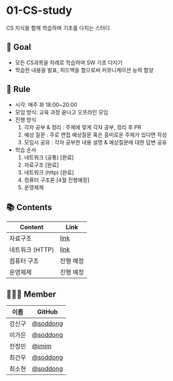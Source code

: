 # 01-CS-study
CS 지식을 함께 학습하며 기초를 다지는 스터디

## 🌳 Goal
- 모든 CS과목을 차례로 학습하며 SW 기초 다지기
- 학습한 내용을 발표, 피드백을 함으로써 커뮤니케이션 능력 함양


## 🔗 Rule
- 시각: 매주 화 18:00~20:00 
- 모임 방식: 교육 과정 끝나고 오프라인 모임
- 진행 방식
    1. 각자 공부 & 정리 : 주제에 맞게 각자 공부, 정리 후 PR
    2. 예상 질문 : 주로 면접 예상질문 혹은 흥미로운 주제가 있다면 작성
    3. 모임시 공유 : 각자 공부한 내용 설명 & 예상질문에 대한 답변 공유
- 학습 순서
    1. 네트워크 (공통) [완료]
    2. 자료구조 [완료]
    3. 네트워크 (http) [완료]
    4. 컴퓨터 구조론 [4월 진행예정]
    5. 운영체제


## 📚 Contents
|  Content  |   Link                                      |
| ------ | ---------------------------------------------- |
| 자료구조 | [link](https://google.com)|
| 네트워크 (HTTP) | [link](https://google.com)|
| 컴퓨터 구조 | 진행 예정 |
| 운영체제 | 진행 예정 |

## 👨‍👦‍👦 Member

| 이름   | GitHub                                         |
| ------ | ---------------------------------------------- |
| 강신구 | [@soddong](https://github.com/soddong) |
| 이가은 | [@soddong](https://github.com/soddong) |
| 전정민 | [@imjm](https://github.com/imjm) |
| 최건우 | [@soddong](https://github.com/soddong) |
| 최소현 | [@soddong](https://github.com/soddong) |
